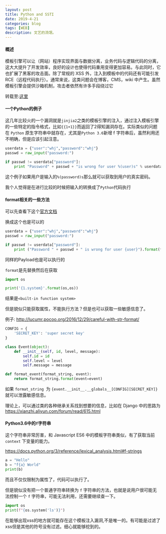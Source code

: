 ```yaml
---
layout: post
title: Python and SSTI
date: 2019-4-21
categories: blog
tags: [WEB]
description: 文艺的流氓。
---
```


#### 概述

模板引擎可以让（网站）程序实现界面与数据分离，业务代码与逻辑代码的分离，这大大提升了开发效率，良好的设计也使得代码重用变得更加容易。与此同时，它也扩展了黑客的攻击面。除了常规的 XSS 外，注入到模板中的代码还有可能引发 RCE（远程代码执行）。通常来说，这类问题会在博客，CMS，wiki 中产生。虽然模板引擎会提供沙箱机制，攻击者依然有许多手段绕过它

转载至:[这里](https://strcpy.me/index.php/archives/761/)

#### 一个Python的例子

这几年比较火的一个漏洞就是`jinjia2`之类的模板引擎的注入，通过注入模板引擎的一些特定的指令格式，比如`{{1+1}}`而返回了2得知漏洞存在。实际类似的问题在 `Python` 原生字符串中就存在，尤其是`Python 3.6`新增 f 字符串后，虽然利用还不明确，但是应该引起注意。

```python
userdata = {"user":"whj","password":"whj"}
passwd = raw_input("password:")

if passwd != userdata["password"]:
    print "Password" + passwd + "is wrong for user %(user)s" % userdata
```

这个例子如果用户是输入的`%(password)s`那么就可以获取到用户的真实密码。

我个人觉得是在进行比较的时候把输入的转换成了`Python`代码执行

#### format相关的一些方法

可以先查看下这个[官方文档](https://docs.python.org/3/library/functions.html#format)

换成这个也是可以的

```python
userdata = {"user":"whj","password":"whj"}
passwd = raw_input("password:")

if passwd != userdata["password"]:
    print ("Password " + passwd + " is wrong for user {user}").format(**userdata)
```

同样的Payload也是可以执行的

`format`是先替换然后在获取

```python
import os

print('{1.system}'.format(os,os))
```

结果是`<built-in function system>`

但是貌似只能获取属性，不能执行方法？但是也可以获取一些敏感信息了。

例子: http://lucumr.pocoo.org/2016/12/29/careful-with-str-format/

```python
CONFIG = {
    'SECRET_KEY': 'super secret key'
}

class Event(object):
    def __init__(self, id, level, message):
        self.id = id
        self.level = level
        self.message = message

def format_event(format_string, event):
    return format_string.format(event=event)
```

如果 `format_string `为 `{event.__init__.__globals__[CONFIG][SECRET_KEY]} `就可以泄露敏感信息。

理论上，可以通过类的各种继承关系找到想要的信息，比如在 Django 中的思路为 https://xianzhi.aliyun.com/forum/read/615.html

#### Python3.6中的`f`字符串

这个字符串非常厉害，和 Javascript ES6 中的模板字符串类似，有了获取当前 `context` 下变量的能力。

https://docs.python.org/3/reference/lexical_analysis.html#f-strings

```python
a = "Hello"
b = "f{a} World"
print(b)
```

而且不仅仅限制为属性了，代码可以执行了。

但是貌似没有把一个普通字符串转换为 `f` 字符串的方法，也就是说用户很可能无法控制一个 `f` 字符串，可能无法利用，还需要继续查一下。

```python
import os
print(f"{os.system('ls')}")
```

在能够出现xss的地方就可能存在这个模板注入漏洞,不是唯一的。有可能是过滤了xss但是其他的符号没有过滤。细心就能够挖到的。















